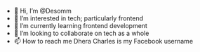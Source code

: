 - 👋 Hi, I’m @Desomm
- 👀 I’m interested in tech; particularly frontend
- 🌱 I’m currently learning frontend development
- 💞️ I’m looking to collaborate on tech as a whole
- 📫 How to reach me Dhera Charles is my Facebook username

<!---
Desomm/Desomm is a ✨ special ✨ repository because its `README.md` (this file) appears on your GitHub profile.
You can click the Preview link to take a look at your changes.
--->
